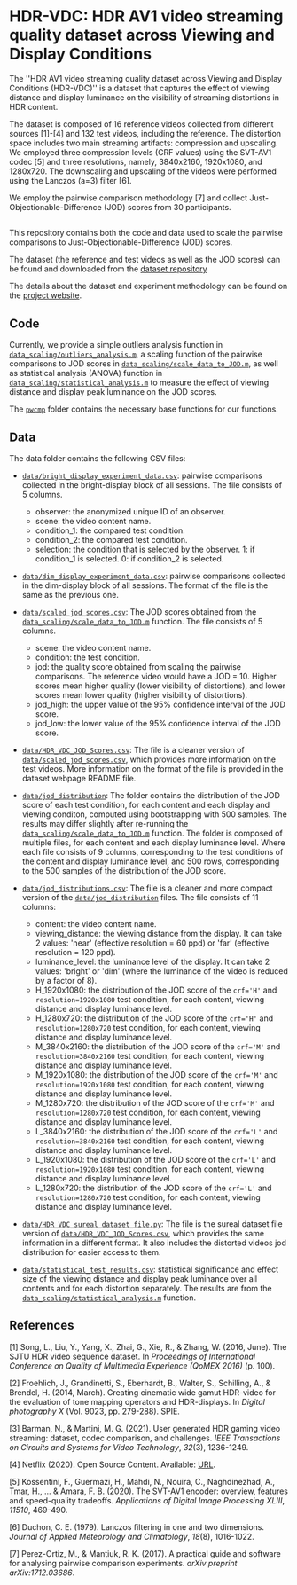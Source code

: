 
# HDR-VDC: HDR AV1 video streaming quality dataset across Viewing and Display Conditions

The ''HDR AV1 video streaming quality dataset across Viewing and Display Conditions (HDR-VDC)'' is a dataset that captures the effect of viewing distance and display  luminance on the visibility of streaming distortions in HDR content. 

The dataset is composed of 16 reference videos collected from different sources [1]-[4] and 132 test videos, including the reference. The distortion space includes two main streaming artifacts: compression and upscaling. We employed three compression levels (CRF values) using the SVT-AV1 codec [5] and three resolutions, namely,  3840x2160, 1920x1080, and 1280x720. The downscaling and upscaling of the videos were performed using the Lanczos (a=3) filter [6]. 

We employ the pairwise comparison methodology [7] and collect Just-Objectionable-Difference (JOD) scores from 30 participants. 

##

This repository contains both the code and data used to scale the pairwise comparisons to Just-Objectionable-Difference (JOD) scores. 

The dataset (the reference and test videos as well as the JOD scores) can be found and downloaded from the [dataset repository](https://doi.org/10.17863/CAM.107964) 

The details about the dataset and experiment methodology can be found on the [project website](https://www.cl.cam.ac.uk/research/rainbow/projects/hdr-vdc/). 

## Code

Currently, we provide a simple outliers analysis function in [`data_scaling/outliers_analysis.m`](https://github.com/gfxdisp/HDR-VDC/blob/main/data_scaling/outliers_analysis.m), a scaling function of the pairwise comparisons to JOD scores in [`data_scaling/scale_data_to_JOD.m`](https://github.com/gfxdisp/HDR-VDC/blob/main/data_scaling/scale_data_to_JOD.m), as well as statistical analysis (ANOVA) function in [`data_scaling/statistical_analysis.m`](https://github.com/gfxdisp/HDR-VDC/blob/main/data_scaling/statistical_analysis.m) to measure the effect of viewing distance and display peak luminance on the JOD scores. 

The [`pwcmp`](https://github.com/gfxdisp/HDR-VDC/tree/main/pwcmp) folder contains the necessary base functions for our functions. 


## Data

The data folder contains the following CSV files:

* [`data/bright_display_experiment_data.csv`](https://github.com/gfxdisp/HDR-VDC/blob/main/data/bright_display_experiment_data.csv): pairwise comparisons collected in the bright-display block of all sessions. The file consists of 5 columns. 
    * observer: the anonymized unique ID of an observer. 
    * scene: the video content name.
    * condition_1: the compared test condition. 
    * condition_2: the compared test condition. 
    * selection: the condition that is selected by the observer. 1: if condition_1 is selected. 0: if condition_2 is selected. 

* [`data/dim_display_experiment_data.csv`](https://github.com/gfxdisp/HDR-VDC/blob/main/data/dim_display_experiment_data.csv): pairwise comparisons collected in the dim-display block of all sessions. The format of the file is the same as the previous one. 

* [`data/scaled_jod_scores.csv`](https://github.com/gfxdisp/HDR-VDC/blob/main/data/scaled_jod_scores.csv): The JOD scores obtained from the [`data_scaling/scale_data_to_JOD.m`](https://github.com/gfxdisp/HDR-VDC/blob/main/data_scaling/scale_data_to_JOD.m) function. The file consists of 5 columns. 
    * scene: the video content name.
    * condition: the test condition.
    * jod: the quality score obtained from scaling the pairwise comparisons. The reference video would have a JOD = 10. Higher scores mean higher quality (lower visibility of distortions), and lower scores mean lower quality (higher visibility of distortions).
	* jod_high: the upper value of the 95% confidence interval of the JOD score.
	* jod_low: the lower value of the 95% confidence interval of the JOD score.

* [`data/HDR_VDC_JOD_Scores.csv`](https://github.com/gfxdisp/HDR-VDC/blob/main/data/HDR_VDC_JOD_Scores.csv): The file is a cleaner version of [`data/scaled_jod_scores.csv`](https://github.com/gfxdisp/HDR-VDC/blob/main/data/scaled_jod_scores.csv), which provides more information on the test videos. More information on the format of the file is provided in the dataset webpage README file.

* [`data/jod_distribution`](https://github.com/gfxdisp/HDR-VDC/tree/main/data/jod_distribution): The folder contains the distribution of the JOD score of each test condition, for each content and each display and viewing conditon, computed using bootstrapping with 500 samples. The results may differ slightly after re-running the [`data_scaling/scale_data_to_JOD.m`](https://github.com/gfxdisp/HDR-VDC/blob/main/data_scaling/scale_data_to_JOD.m) function. The folder is composed of multiple files, for each content and each display luminance level. Where each file consists of 9 columns, corresponding to the test conditions of the content and display luminance level, and 500 rows, corresponding to the 500 samples of the distribution of the JOD score. 

* [`data/jod_distributions.csv`](https://github.com/gfxdisp/HDR-VDC/tree/main/data/jod_distributions.csv): The file is a cleaner and more compact version of the [`data/jod_distribution`](https://github.com/gfxdisp/HDR-VDC/tree/main/data/jod_distribution) files. The file consists of 11 columns: 
	* content: the video content name. 
	* viewing_distance: the viewing distance from the display. It can take 2 values: 'near' (effective resolution = 60 ppd) or 'far' (effective resolution = 120 ppd).
	* luminance_level: the luminance level of the display. It can take 2 values: 'bright' or 'dim' (where the luminance of the video is reduced by a factor of 8).
	* H_1920x1080: the distribution of the JOD score of the `crf='H'` and `resolution=1920x1080` test condition, for each content, viewing distance and display luminance level. 
	* H_1280x720: the distribution of the JOD score of the `crf='H'` and `resolution=1280x720` test condition, for each content, viewing distance and display luminance level. 
	* M_3840x2160: the distribution of the JOD score of the `crf='M'` and `resolution=3840x2160` test condition, for each content, viewing distance and display luminance level. 
	* M_1920x1080: the distribution of the JOD score of the `crf='M'` and `resolution=1920x1080` test condition, for each content, viewing distance and display luminance level. 
	* M_1280x720: the distribution of the JOD score of the `crf='M'` and `resolution=1280x720` test condition, for each content, viewing distance and display luminance level. 
	* L_3840x2160: the distribution of the JOD score of the `crf='L'` and `resolution=3840x2160` test condition, for each content, viewing distance and display luminance level. 
	* L_1920x1080: the distribution of the JOD score of the `crf='L'` and `resolution=1920x1080` test condition, for each content, viewing distance and display luminance level. 
	* L_1280x720: the distribution of the JOD score of the `crf='L'` and `resolution=1280x720` test condition, for each content, viewing distance and display luminance level. 

* [`data/HDR_VDC_sureal_dataset_file.py`](https://github.com/gfxdisp/HDR-VDC/blob/main/data/HDR_VDC_sureal_dataset_file.py): The file is the sureal dataset file version of [`data/HDR_VDC_JOD_Scores.csv`](https://github.com/gfxdisp/HDR-VDC/blob/main/data/HDR_VDC_JOD_Scores.csv), which provides the same information in a different format. It also includes the distorted videos jod distribution for easier access to them. 

* [`data/statistical_test_results.csv`](https://github.com/gfxdisp/HDR-VDC/blob/main/data/statistical_test_results.csv): statistical significance and effect size of the viewing distance and display peak luminance over all contents and for each distortion separately. The results are from the [`data_scaling/statistical_analysis.m`](https://github.com/gfxdisp/HDR-VDC/blob/main/data_scaling/statistical_analysis.m) function.

## References

[1] Song, L., Liu, Y., Yang, X., Zhai, G., Xie, R., & Zhang, W. (2016, June). The SJTU HDR video sequence dataset. In _Proceedings of International Conference on Quality of Multimedia Experience (QoMEX 2016)_ (p. 100).

[2] Froehlich, J., Grandinetti, S., Eberhardt, B., Walter, S., Schilling, A., & Brendel, H. (2014, March). Creating cinematic wide gamut HDR-video for the evaluation of tone mapping operators and HDR-displays. In _Digital photography X_ (Vol. 9023, pp. 279-288). SPIE.

[3] Barman, N., & Martini, M. G. (2021). User generated HDR gaming video streaming: dataset, codec comparison, and challenges. _IEEE Transactions on Circuits and Systems for Video Technology_, _32_(3), 1236-1249.

[4] Netflix (2020). Open Source Content. Available: [URL](https://opencontent.netflix.com). 

[5] Kossentini, F., Guermazi, H., Mahdi, N., Nouira, C., Naghdinezhad, A., Tmar, H., ... & Amara, F. B. (2020). The SVT-AV1 encoder: overview, features and speed-quality tradeoffs. _Applications of Digital Image Processing XLIII_, _11510_, 469-490.

[6] Duchon, C. E. (1979). Lanczos filtering in one and two dimensions. _Journal of Applied Meteorology and Climatology_, _18_(8), 1016-1022.

[7] Perez-Ortiz, M., & Mantiuk, R. K. (2017). A practical guide and software for analysing pairwise comparison experiments. _arXiv preprint arXiv:1712.03686_.